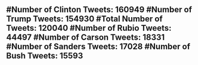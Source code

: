 #Number of Clinton Tweets: 160949
#Number of Trump Tweets: 154930
#Total Number of Tweets: 120040 
#Number of Rubio Tweets: 44497
#Number of Carson Tweets: 18331
#Number of Sanders Tweets: 17028
#Number of Bush Tweets: 15593
---
